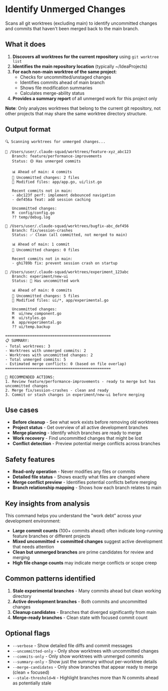 # Identify Unmerged Changes

Scans all git worktrees (excluding main) to identify uncommitted changes and commits that haven't been merged back to the main branch.

## What it does

1. **Discovers all worktrees for the current repository** using `git worktree list`
2. **Identifies the main repository location** (typically ~/IdeaProjects)
3. **For each non-main worktree of the same project**:
   - Checks for uncommitted/unstaged changes
   - Identifies commits ahead of main branch
   - Shows file modification summaries
   - Calculates merge-ability status
4. **Provides a summary report** of all unmerged work for this project only

**Note**: Only analyzes worktrees that belong to the current git repository, not other projects that may share the same worktree directory structure.

## Output format

```
🔍 Scanning worktrees for unmerged changes...

📁 /Users/user/.claude-squad/worktrees/feature-xyz_abc123
   Branch: feature/performance-improvements
   Status: 🟡 Has unmerged commits
   
   📊 Ahead of main: 4 commits
   🔄 Uncommitted changes: 2 files
   📝 Modified files: app/app.go, ui/list.go
   
   Recent commits not in main:
   - abc123f perf: implement debounced navigation
   - def456a feat: add session caching
   
   Uncommitted changes:
   M  config/config.go
   ?? temp/debug.log

📁 /Users/user/.claude-squad/worktrees/bugfix-abc_def456
   Branch: fix/session-crashes  
   Status: ✅ Clean (all committed, not merged to main)
   
   📊 Ahead of main: 1 commit
   🔄 Uncommitted changes: 0 files
   
   Recent commits not in main:
   - ghi789b fix: prevent session crash on startup

📁 /Users/user/.claude-squad/worktrees/experiment_123abc
   Branch: experiment/new-ui
   Status: 🔴 Has uncommitted work
   
   📊 Ahead of main: 0 commits  
   🔄 Uncommitted changes: 5 files
   📝 Modified files: ui/*, app/experimental.go
   
   Uncommitted changes:
   M  ui/new_component.go
   M  ui/styles.go
   A  app/experimental.go
   ?? ui/temp.backup

===============================================
📋 SUMMARY:
- Total worktrees: 3
- Worktrees with unmerged commits: 2
- Worktrees with uncommitted changes: 2  
- Total unmerged commits: 5
- Estimated merge conflicts: 0 (based on file overlap)
===============================================

🔄 RECOMMENDED ACTIONS:
1. Review feature/performance-improvements - ready to merge but has uncommitted changes
2. Merge fix/session-crashes - clean and ready
3. Commit or stash changes in experiment/new-ui before merging
```

## Use cases

- **Before cleanup** - See what work exists before removing old worktrees
- **Project status** - Get overview of all active development branches  
- **Merge planning** - Identify which branches are ready to merge
- **Work recovery** - Find uncommitted changes that might be lost
- **Conflict detection** - Preview potential merge conflicts across branches

## Safety features

- **Read-only operation** - Never modifies any files or commits
- **Detailed file status** - Shows exactly what files are changed where
- **Merge conflict preview** - Identifies potential conflicts before merging
- **Branch relationship mapping** - Shows how each branch relates to main

## Key insights from analysis

This command helps you understand the "work debt" across your development environment:

- **Large commit counts** (100+ commits ahead) often indicate long-running feature branches or different projects
- **Mixed uncommitted + committed changes** suggest active development that needs attention
- **Clean but unmerged branches** are prime candidates for review and merging
- **High file change counts** may indicate merge conflicts or scope creep

## Common patterns identified

1. **Stale experimental branches** - Many commits ahead but clean working directory
2. **Active development branches** - Both commits and uncommitted changes
3. **Cleanup candidates** - Branches that diverged significantly from main
4. **Merge-ready branches** - Clean state with focused commit count

## Optional flags

- `--verbose` - Show detailed file diffs and commit messages
- `--uncommitted-only` - Only show worktrees with uncommitted changes
- `--commits-only` - Only show worktrees with unmerged commits  
- `--summary-only` - Show just the summary without per-worktree details
- `--merge-candidates` - Only show branches that appear ready to merge (clean + focused)
- `--stale-threshold=N` - Highlight branches more than N commits ahead as potentially stale